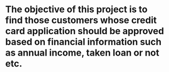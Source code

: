 # The objective of this project is to find those customers whose credit card application should be approved based on financial information such as annual income, taken loan or not etc. 

